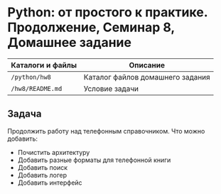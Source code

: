 # Python: от простого к практике. Продолжение, Семинар 8, Домашнее задание

Каталоги и файлы         | Описание
-------------------------|-----------------------------------------------------
`/python/hw8`            | Каталог файлов домашнего задания
`/hw8/README.md`         | Условие задачи

## Задача

Продолжить работу над телефонным справочником.
Что можно добавить:
- Почистить архитектуру
- Добавить разные форматы для телефонной книги
- Добавить поиск
- Добавить логер
- Добавить интерфейс
